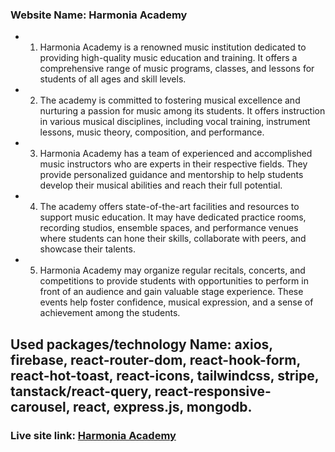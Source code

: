 ### Website Name: Harmonia Academy


- 1. Harmonia Academy is a renowned music institution dedicated to providing high-quality music education and training. It offers a comprehensive range of music programs, classes, and lessons for students of all ages and skill levels.

- 2. The academy is committed to fostering musical excellence and nurturing a passion for music among its students. It offers instruction in various musical disciplines, including vocal training, instrument lessons, music theory, composition, and performance.

- 3. Harmonia Academy has a team of experienced and accomplished music instructors who are experts in their respective fields. They provide personalized guidance and mentorship to help students develop their musical abilities and reach their full potential.

- 4. The academy offers state-of-the-art facilities and resources to support music education. It may have dedicated practice rooms, recording studios, ensemble spaces, and performance venues where students can hone their skills, collaborate with peers, and showcase their talents.

- 5. Harmonia Academy may organize regular recitals, concerts, and competitions to provide students with opportunities to perform in front of an audience and gain valuable stage experience. These events help foster confidence, musical expression, and a sense of achievement among the students.


## Used packages/technology Name: axios, firebase, react-router-dom, react-hook-form, react-hot-toast, react-icons, tailwindcss, stripe, tanstack/react-query, react-responsive-carousel, react, express.js, mongodb.


### Live site link: [Harmonia Academy](https://harmonia-academy.web.app/)
